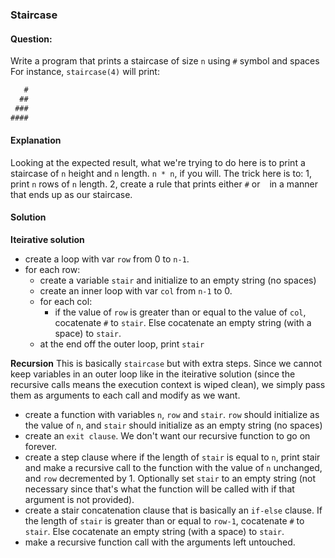 ### Staircase

#### Question:

Write a program that prints a staircase of size `n` using `#` symbol and spaces
For instance, `staircase(4)` will print:

```js
   #
  ##
 ###
####
```

#### Explanation

Looking at the expected result, what we're trying to do here is to print a staircase of `n` height and `n` length. `n * n`, if you will. The trick here is to: 1, print `n` rows of `n` length. 2, create a rule that prints either `#` or ` ` in a manner that ends up as our staircase.

#### Solution

**Iteirative solution**

- create a loop with var `row` from 0 to `n-1`.
- for each row:
  - create a variable `stair` and initialize to an empty string (no spaces)
  - create an inner loop with var `col` from `n-1` to 0.
  - for each col:
    - if the value of `row` is greater than or equal to the value of `col`, cocatenate `#` to `stair`. Else cocatenate an empty string (with a space) to `stair`.
  - at the end off the outer loop, print `stair`

**Recursion**
This is basically `staircase` but with extra steps. Since we cannot keep variables in an outer loop like in the iteirative solution (since the recursive calls means the execution context is wiped clean), we simply pass them as arguments to each call and modify as we want.

- create a function with variables `n`, `row` and `stair`. `row` should initialize as the value of `n`, and `stair` should initialize as an empty string (no spaces)
- create an `exit clause`. We don't want our recursive function to go on forever.
- create a step clause where if the length of `stair` is equal to `n`, print stair and make a recursive call to the function with the value of `n` unchanged, and `row` decremented by 1. Optionally set `stair` to an empty string (not necessary since that's what the function will be called with if that argument is not provided).
- create a stair concatenation clause that is basically an `if-else` clause. If the length of `stair` is greater than or equal to `row-1`, cocatenate `#` to `stair`. Else cocatenate an empty string (with a space) to `stair`.
- make a recursive function call with the arguments left untouched.
